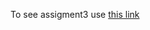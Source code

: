 To see assigment3 use <a href="https://akupaka.github.io/jhu-fullstack-course5/assigment3/index.html">this link</a>
